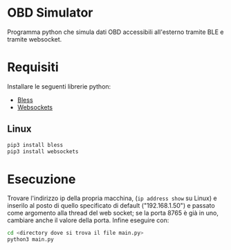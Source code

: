 # OBD Simulator

Programma python che simula dati OBD accessibili all'esterno tramite BLE e tramite websocket.

# Requisiti

Installare le seguenti librerie python:
- [Bless](https://pypi.org/project/bless/)
- [Websockets](https://pypi.org/project/websockets/)

## Linux
```bash
pip3 install bless
pip3 install websockets
```

# Esecuzione

Trovare l'indirizzo ip della propria macchina, (`ip address show` su Linux) e inserilo al posto di quello specificato di default ("192.168.1.50") e passato come argomento alla thread del web socket; se la porta 8765 è già in uno, cambiare anche il valore della porta. Infine eseguire con:
```bash
cd <directory dove si trova il file main.py>
python3 main.py
```
